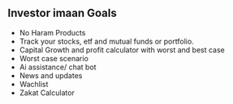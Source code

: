 ## Investor imaan Goals

- No Haram Products
- Track your stocks, etf and mutual funds or portfolio.
- Capital Growth and profit calculator with worst and best case
- Worst case scenario
- Ai assistance/ chat bot
- News and updates
- Wachlist
- Zakat Calculator